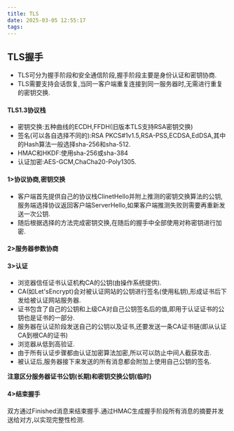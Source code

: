 ```yaml
---
title: TLS
date: 2025-03-05 12:55:17
tags:
---
```

## TLS握手
* TLS可分为握手阶段和安全通信阶段,握手阶段主要是身份认证和密钥协商.
* TLS需要支持会话恢复,当同一客户端重复连接到同一服务器时,无需进行重复的密钥交换.
#### TLS1.3协议栈
* 密钥交换:五种曲线的ECDH,FFDH(旧版本TLS支持RSA密钥交换)
* 签名(可以各自选择不同的):RSA PKCS#1v1.5,RSA-PSS,ECDSA,EdDSA,其中的Hash算法一般选择sha-256和sha-512.
* HMAC和HKDF:使用sha-256或sha-384
* 认证加密:AES-GCM,ChaCha20-Poly1305.

#### 1>协议协商,密钥交换
* 客户端首先提供自己的协议栈ClinetHello并附上推测的密钥交换算法的公钥,服务端选择协议返回客户端ServerHello,如果客户端推测失败则需要再重新发送一次公钥.
* 随后根据选择的方法完成密钥交换,在随后的握手中全部使用对称密钥进行加密.
#### 2>服务器参数协商
#### 3>认证
* 浏览器信任证书认证机构CA的公钥(由操作系统提供).
* CA(如Let'sEncrypt)会对被认证网站的公钥进行签名(使用私钥),形成证书后下发给被认证网站服务器.
* 证书包含了自己的公钥和上级CA对自己公钥签名后的值,即用于认证证书的公钥也是证书的一部分.
* 服务器在认证阶段发送自己的公钥以及证书,还要发送一条CA证书链(即从认证CA到根CA的证书)
* 浏览器从低到高验证.
* 由于所有认证步骤都由认证加密算法加密,所以可以防止中间人截获攻击.
* 被认证后,服务器接下来发送的所有消息都会附加上使用自己公钥的签名.

**注意区分服务器证书公钥(长期)和密钥交换公钥(临时)**
#### 4>结束握手
双方通过Finished消息来结束握手.通过HMAC生成握手阶段所有消息的摘要并发送给对方,以实现完整性检测.
